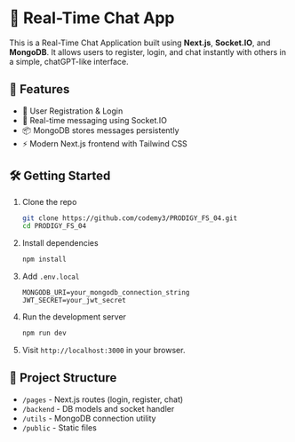 # 💬 Real-Time Chat App

This is a Real-Time Chat Application built using **Next.js**, **Socket.IO**, and **MongoDB**. It allows users to register, login, and chat instantly with others in a simple, chatGPT-like interface.

## 🚀 Features

- 🔐 User Registration & Login
- 💬 Real-time messaging using Socket.IO
- 📦 MongoDB stores messages persistently
- ⚡ Modern Next.js frontend with Tailwind CSS

## 🛠️ Getting Started

1. Clone the repo  
   ```bash
   git clone https://github.com/codemy3/PRODIGY_FS_04.git
   cd PRODIGY_FS_04
   ```

2. Install dependencies  
   ```bash
   npm install
   ```

3. Add `.env.local`  
   ```
   MONGODB_URI=your_mongodb_connection_string
   JWT_SECRET=your_jwt_secret
   ```

4. Run the development server  
   ```bash
   npm run dev
   ```

5. Visit `http://localhost:3000` in your browser.

## 📂 Project Structure

- `/pages` - Next.js routes (login, register, chat)
- `/backend` - DB models and socket handler
- `/utils` - MongoDB connection utility
- `/public` - Static files

